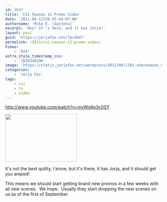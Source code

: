 ```yaml
---
id: 3647
title: 'CSI Season 12 Promo Video'
date: '2011-08-11T20:55:44-07:00'
authorname: 'Mika E. (Ipstenu)'
excerpt: 'Hey! It''s here, and it has Jorja!'
layout: post
guid: 'https://jorjafox.net/?p=3647'
permalink: /2011/csi-season-12-promo-video/
Views:
    - '924'
astra_style_timestamp_css:
    - '1634349106'
image: 'https://static.jorjafox.net/wordpress/2011/08/1101-shockwaves_001.jpg'
categories:
    - 'Jorja Fox'
tags:
    - csi
    - tv
    - video
---
```


http://www.youtube.com/watch?v=myWg6p3c0SY

<img class="alignleft size-medium wp-image-3648" title="1101-shockwaves_001" src="//static.jorjafox.net/wordpress/2011/08/1101-shockwaves_001-230x153.jpg" alt="" width="230" height="153" />

It's not the best quility, I know, but it's there, it has Jorja, and it should get you amped!

This means we should start getting brand new promos in a few weeks with all new scenes.  We hope.  Usually they start dropping the new scenes on us as of the first of September.

&nbsp;
